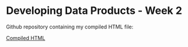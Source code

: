# Developing Data Products - Week 2

Github repository containing my compiled HTML file:

[Compiled HTML](https://htmlpreview.github.io/?https://raw.githubusercontent.com/pozueco/DevelopingDataProductsWeek2/main/DevelopingDataProductsWeek2.html)
